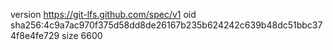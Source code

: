 version https://git-lfs.github.com/spec/v1
oid sha256:4c9a7ac970f375d58dd8de26167b235b624242c639b48dc51bbc374f8e4fe729
size 6600
